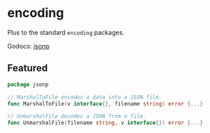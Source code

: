 # encoding
Plus to the standard `encoding` packages.

Godocs: [jsonp](http://godoc.org/github.com/golangplus/encoding/json)

## Featured
```go
package jsonp

// MarshalToFile encodes a data into a JSON file.
func MarshalToFile(v interface{}, filename string) error {...}

// UnmarshalFile decodes a JSON from a file.
func UnmarshalFile(filename string, v interface{}) error {...}
```
